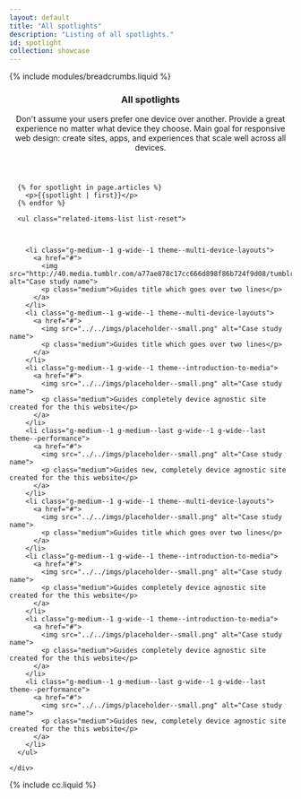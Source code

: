 ```yaml
---
layout: default
title: "All spotlights"
description: "Listing of all spotlights."
id: spotlight
collection: showcase
---
```


<div class="page-header">
  <div class="container">
    {% include modules/breadcrumbs.liquid %}
    <header class="clear">
      <h3 class="xxlarge">All spotlights</h3>
      <div class="divider">
        <span class="themed divider-icon"></span>
      </div>
      <p class="page-header__excerpt g-medium--2 g-wide--3 g--centered">Don't assume your users prefer one device over another. Provide a great experience no matter what device they choose. Main goal for responsive web design: create sites, apps, and experiences that scale well across all devices.</p>
    </header>
  </div>
</div>

<div class="container spotlight-listing">

      {% for spotlight in page.articles %}
        <p>{{spotlight | first}}</p>
      {% endfor %}

  <div class="related-items clear">
    <div class="related-items__section clear">

      <ul class="related-items-list list-reset">



        <li class="g-medium--1 g-wide--1 theme--multi-device-layouts">
          <a href="#">
            <img src="http://40.media.tumblr.com/a77ae878c17cc666d898f86b724f9d08/tumblr_ngumxeiVx61tk03rro1_1280.png" alt="Case study name">
            <p class="medium">Guides title which goes over two lines</p>
          </a>
        </li>
        <li class="g-medium--1 g-wide--1 theme--multi-device-layouts">
          <a href="#">
            <img src="../../imgs/placeholder--small.png" alt="Case study name">
            <p class="medium">Guides title which goes over two lines</p>
          </a>
        </li>
        <li class="g-medium--1 g-wide--1 theme--introduction-to-media">
          <a href="#">
            <img src="../../imgs/placeholder--small.png" alt="Case study name">
            <p class="medium">Guides completely device agnostic site created for the this website</p>
          </a>
        </li>
        <li class="g-medium--1 g-medium--last g-wide--1 g-wide--last theme--performance">
          <a href="#">
            <img src="../../imgs/placeholder--small.png" alt="Case study name">
            <p class="medium">Guides new, completely device agnostic site created for the this website</p>
          </a>
        </li>
        <li class="g-medium--1 g-wide--1 theme--multi-device-layouts">
          <a href="#">
            <img src="../../imgs/placeholder--small.png" alt="Case study name">
            <p class="medium">Guides title which goes over two lines</p>
          </a>
        </li>
        <li class="g-medium--1 g-wide--1 theme--introduction-to-media">
          <a href="#">
            <img src="../../imgs/placeholder--small.png" alt="Case study name">
            <p class="medium">Guides completely device agnostic site created for the this website</p>
          </a>
        </li>
        <li class="g-medium--1 g-wide--1 theme--introduction-to-media">
          <a href="#">
            <img src="../../imgs/placeholder--small.png" alt="Case study name">
            <p class="medium">Guides completely device agnostic site created for the this website</p>
          </a>
        </li>
        <li class="g-medium--1 g-medium--last g-wide--1 g-wide--last theme--performance">
          <a href="#">
            <img src="../../imgs/placeholder--small.png" alt="Case study name">
            <p class="medium">Guides new, completely device agnostic site created for the this website</p>
          </a>
        </li>
      </ul>

    </div>
  </div>

</div>

{% include cc.liquid %}
